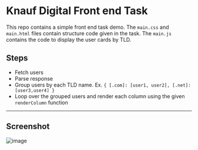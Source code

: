 # Knauf Digital Front end Task





This repo contains a simple front end task demo. The `main.css` and `main.html` files contain structure code given in the task. The `main.js` contains the code to display the user cards by TLD.

## Steps
* Fetch users
* Parse response
* Group users by each TLD name. Ex. `{ [.com]: [user1, user2], [.net]: [user3,user4] } `
* Loop over the grouped users and render each column using the given `renderColumn` function

---

## Screenshot


![image](https://github.com/user-attachments/assets/1c1226d5-76ee-4f3a-9685-dc5827958f08)
